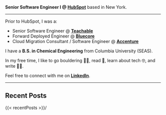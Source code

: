 **Senior Software Engineer I @ [HubSpot](https://hubspot.com/)** based in New York.

---

Prior to HubSpot, I was a:
- Senior Software Engineer @ **[Teachable](https://www.teachable.com/)**
- Forward Deployed Engineer @ **[Bluecore](https://www.bluecore.com/)**
- Cloud Migration Consultant / Software Engineer @ **[Accenture](https://www.accenture.com/us-en)**

I have a **B.S. in Chemical Engineering** from Columbia University (SEAS).

In my free time, I like to go bouldering 🧗‍♂️, read 📖, learn about tech 🤓, and write ✍🏽.

Feel free to connect with me on **[LinkedIn](https://www.linkedin.com/in/nsiraj/)**.

---

## **Recent Posts**

{{< recentPosts >}}/
